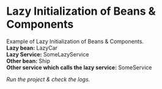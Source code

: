 # Lazy Initialization of Beans & Components

Example of Lazy Initialization of Beans & Components. <br/>
**Lazy bean:** LazyCar <br/>
**Lazy Service:** SomeLazyService <br/>
**Other bean:** Ship <br/>
**Other service which calls the lazy service:** SomeService <br/>

_Run the project & check the logs._ <br/>
